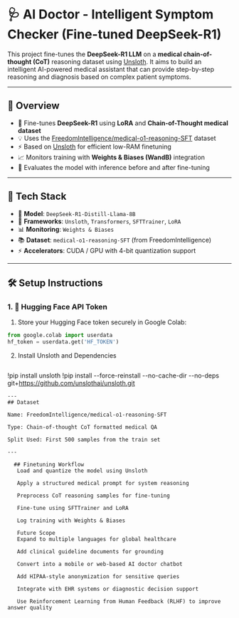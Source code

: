 # 🩺 AI Doctor - Intelligent Symptom Checker (Fine-tuned DeepSeek-R1)

This project fine-tunes the **DeepSeek-R1 LLM** on a **medical chain-of-thought (CoT)** reasoning dataset using [Unsloth](https://github.com/unslothai/unsloth). It aims to build an intelligent AI-powered medical assistant that can provide step-by-step reasoning and diagnosis based on complex patient symptoms.

---

## 🚀 Overview

- 🧠 Fine-tunes **DeepSeek-R1** using **LoRA** and **Chain-of-Thought medical dataset**
- 💡 Uses the [FreedomIntelligence/medical-o1-reasoning-SFT](https://huggingface.co/datasets/FreedomIntelligence/medical-o1-reasoning-SFT) dataset
- ⚡ Based on [Unsloth](https://github.com/unslothai/unsloth) for efficient low-RAM finetuning
- 📈 Monitors training with **Weights & Biases (WandB)** integration
- 🧪 Evaluates the model with inference before and after fine-tuning

---

## 🧰 Tech Stack

- 🤖 **Model**: `DeepSeek-R1-Distill-Llama-8B`
- 🔧 **Frameworks**: `Unsloth`, `Transformers`, `SFTTrainer`, `LoRA`
- 📊 **Monitoring**: `Weights & Biases`
- 📚 **Dataset**: `medical-o1-reasoning-SFT` (from FreedomIntelligence)
- ⚡ **Accelerators**: CUDA / GPU with 4-bit quantization support

---

## 🛠️ Setup Instructions

### 1. 🔑 Hugging Face API Token

1. Store your Hugging Face token securely in Google Colab:

```python
from google.colab import userdata
hf_token = userdata.get('HF_TOKEN')
```

2. Install Unsloth and Dependencies
   ```python
   
!pip install unsloth
!pip install --force-reinstall --no-cache-dir --no-deps git+https://github.com/unslothai/unsloth.git
```
---
## Dataset

Name: FreedomIntelligence/medical-o1-reasoning-SFT

Type: Chain-of-thought CoT formatted medical QA

Split Used: First 500 samples from the train set

---

  ## Finetuning Workflow
   Load and quantize the model using Unsloth

   Apply a structured medical prompt for system reasoning

   Preprocess CoT reasoning samples for fine-tuning

   Fine-tune using SFTTrainer and LoRA

   Log training with Weights & Biases

   Future Scope
   Expand to multiple languages for global healthcare

   Add clinical guideline documents for grounding

   Convert into a mobile or web-based AI doctor chatbot

   Add HIPAA-style anonymization for sensitive queries

   Integrate with EHR systems or diagnostic decision support

   Use Reinforcement Learning from Human Feedback (RLHF) to improve answer quality



